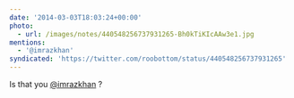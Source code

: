 ```yaml
---
date: '2014-03-03T18:03:24+00:00'
photo:
  - url: /images/notes/440548256737931265-Bh0kTiKIcAAw3e1.jpg
mentions:
  - '@imrazkhan'
syndicated: 'https://twitter.com/roobottom/status/440548256737931265'
---
```

Is that you [@imrazkhan](https://twitter.com/@imrazkhan) ? 
